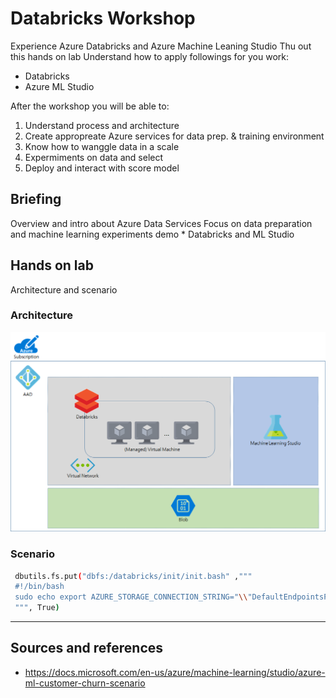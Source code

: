 # Databricks Workshop

Experience Azure Databricks and Azure Machine Leaning Studio
Thu out this hands on lab Understand how to apply followings for you work:

* Databricks
* Azure ML Studio

After the workshop you will be able to:

1. Understand process and architecture
1. Create appropreate Azure services for data prep. & training environment
1. Know how to wanggle data in a scale
1. Expermiments on data and select  
1. Deploy and interact with score model


## Briefing

Overview and intro about Azure Data Services
	Focus on data preparation and machine learning experiments 
	demo
		* Databricks and ML Studio

## Hands on lab
Architecture and scenario

### Architecture
![overallarch](./images/arch01.01.png)

### Scenario



```bash
 dbutils.fs.put("dbfs:/databricks/init/init.bash" ,"""
 #!/bin/bash
 sudo echo export AZURE_STORAGE_CONNECTION_STRING="\\"DefaultEndpointsProtocol=https;AccountName=$myAccountName$;AccountKey=$myAccountKey$\\"" >> /databricks/spark/conf/spark-env.sh
 """, True)
 ```

---

## Sources and references
* https://docs.microsoft.com/en-us/azure/machine-learning/studio/azure-ml-customer-churn-scenario